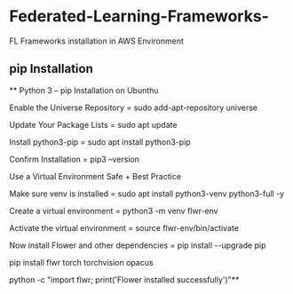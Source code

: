 # Federated-Learning-Frameworks-
FL Frameworks installation in AWS Environment 

## pip Installation

** Python 3 – pip Installation on Ubunthu

 Enable the Universe Repository = sudo add-apt-repository universe

 Update Your Package Lists = sudo apt update

 Install python3-pip = sudo apt install python3-pip

 Confirm Installation = pip3 –version

 Use a Virtual Environment Safe + Best Practice

 Make sure venv is installed = sudo apt install python3-venv python3-full -y

 Create a virtual environment = python3 -m venv flwr-env

 Activate the virtual environment = source flwr-env/bin/activate

 Now install Flower and other dependencies = pip install --upgrade pip

 pip install flwr torch torchvision opacus

 python -c "import flwr; print('Flower installed successfully')"**
